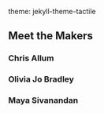 theme: jekyll-theme-tactile

## Meet the Makers


### Chris Allum


### Olivia Jo Bradley


### Maya Sivanandan


